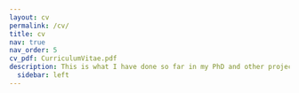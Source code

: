 ```yaml
---
layout: cv
permalink: /cv/
title: cv
nav: true
nav_order: 5
cv_pdf: CurriculumVitae.pdf
description: This is what I have done so far in my PhD and other projects.
  sidebar: left
---
```

